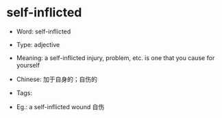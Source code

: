 # self-inflicted

- Word: self-inflicted

- Type: adjective
- Meaning: a self-inflicted injury, problem, etc. is one that you cause for yourself
- Chinese: 加于自身的；自伤的
- Tags: 
- Eg.: a self-inflicted wound 自伤

